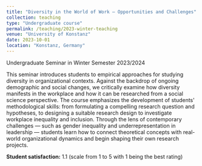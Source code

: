```yaml
---
title: "Diversity in the World of Work – Opportunities and Challenges"
collection: teaching
type: "Undergraduate course"
permalink: /teaching/2023-winter-teaching
venue: "University of Konstanz"
date: 2023-10-01
location: "Konstanz, Germany"
---
```


Undergraduate Seminar in Winter Semester 2023/2024

This seminar introduces students to empirical approaches for studying diversity in organizational contexts. Against the backdrop of ongoing demographic and social changes, we critically examine how diversity manifests in the workplace and how it can be researched from a social science perspective. The course emphasizes the development of students' methodological skills: from formulating a compelling research question and hypotheses, to designing a suitable research design to investigate workplace inequality and inclusion.
Through the lens of contemporary challenges — such as gender inequality and underrepresentation in leadership — students learn how to connect theoretical concepts with real-world organizational dynamics and begin shaping their own research projects.

**Student satisfaction:** 1.1 (scale from 1 to 5 with 1 being the best rating)
